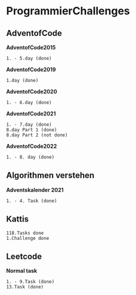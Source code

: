 # ProgrammierChallenges
## AdventofCode
**AdventofCode2015**
```
1. - 5.day (done)
```
**AdventofCode2019**
```
1.day (done)
```
**AdventofCode2020**
```
1. - 6.day (done)
```
**AdventofCode2021**
```
1. - 7.day (done)
8.day Part 1 (done)
8.day Part 2 (not done)
```
**AdventofCode2022**
```
1. - 8. day (done)
```

## Algorithmen verstehen
**Adventskalender 2021**
```
1. - 4. Task (done)
```

## Kattis
```
118.Tasks done
1.Challenge done
```

## Leetcode
**Normal task**
```
1. - 9.Task (done)
13.Task (done)
```
